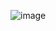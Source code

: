 ![image](https://user-images.githubusercontent.com/71940251/168458954-37abd1c9-e7fc-4d5c-be09-e733ad2c23ce.png)
